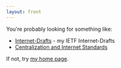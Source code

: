 ```yaml
---
layout: front
---
```


You're probably looking for something like:

* [Internet-Drafts](I-D/) - my IETF Internet-Drafts
* [Centralization and Internet Standards](https://mnot.github.io/avoiding-internet-centralization/)

If not, try [my home page](https://www.mnot.net/).
